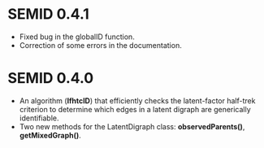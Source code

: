 # SEMID 0.4.1
* Fixed bug in the globalID function.
* Correction of some errors in the documentation.

# SEMID 0.4.0

* An algorithm (**lfhtcID**) that efficiently checks the latent-factor half-trek criterion to determine which edges in a latent digraph are generically identifiable.
* Two new methods for the LatentDigraph class: **observedParents()**, **getMixedGraph()**.